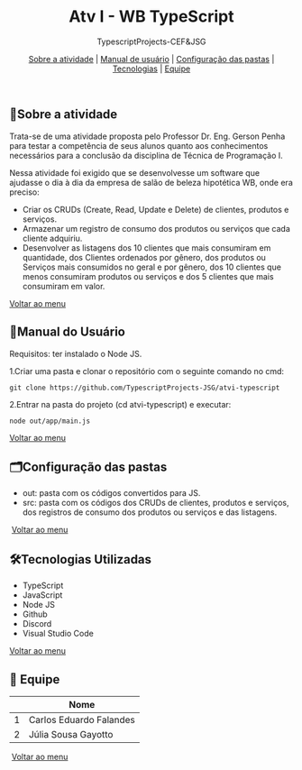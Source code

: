 <div align="center" id="menu">
    <h1>Atv I - WB TypeScript</h1>
    <p> TypescriptProjects-CEF&JSG </p>
    <p>
    <a href="#sobre">Sobre a atividade</a> | 
    <a href="#manual">Manual de usuário</a> |
    <a href="#pastas">Configuração das pastas</a> | 
  	<a href="#tecnologias">Tecnologias</a> |
    <a href="#equipe">Equipe</a>
</p>
</div>

<br>

<h2 id="sobre">📝Sobre a atividade</h2>

<p>Trata-se de uma atividade proposta pelo Professor Dr. Eng. Gerson Penha para testar a competência de seus alunos quanto aos conhecimentos necessários para a conclusão da disciplina de Técnica de Programação I. </p>

<p>Nessa atividade foi exigido que se desenvolvesse um software que ajudasse o dia à dia da empresa de salão de beleza hipotética WB, onde era preciso:
</p>
<ul>
    <li>Criar os CRUDs (Create, Read, Update e Delete) de clientes, produtos  e serviços.</li>
    <li>Armazenar um registro de consumo dos produtos ou serviços que cada cliente adquiriu.</li>
    <li>Desenvolver as listagens dos 10 clientes que mais consumiram em quantidade, dos Clientes ordenados por gênero, dos produtos ou Serviços mais consumidos no geral e por gênero, dos 10 clientes que menos consumiram produtos ou serviços e dos 5 clientes que mais consumiram em valor.</li>
</ul> 



<a href="#menu">Voltar ao menu </a>



<h2 id="manual"> 📜Manual do Usuário </h2>

Requisitos: ter instalado o Node JS.

1.Criar uma pasta e clonar o repositório com o seguinte comando no cmd: </li>

```
git clone https://github.com/TypescriptProjects-JSG/atvi-typescript
```

2.Entrar na pasta do projeto (cd atvi-typescript) e executar:

```
node out/app/main.js
```

<a href="#menu">Voltar ao menu </a>



<h2 id="pastas"> 🗂Configuração das pastas</h2>

<ul>
    <li> out: pasta com os códigos convertidos para JS.</li>
    <li> src: pasta com os códigos dos CRUDs de clientes, produtos e serviços, dos registros de consumo dos produtos ou serviços e das listagens.  </li>
</ul>

 <a href="#menu">Voltar ao menu </a>



<h2 id="tecnologias">🛠Tecnologias Utilizadas</h2>

<ul> 
    <li> TypeScript</li>
    <li> JavaScript </li>
    <li> Node JS </li>
    <li> Github </li>
    <li> Discord </li>
    <li> Visual Studio Code</li>
</ul>

<a href="#menu">Voltar ao menu</a>



<h2 id="equipe">👥 Equipe</h2>

|      | Nome                    |
| ---- | ----------------------- |
| 1    | Carlos Eduardo Falandes |
| 2    | Júlia Sousa Gayotto     |

 <a href="#menu">Voltar ao menu </a>

